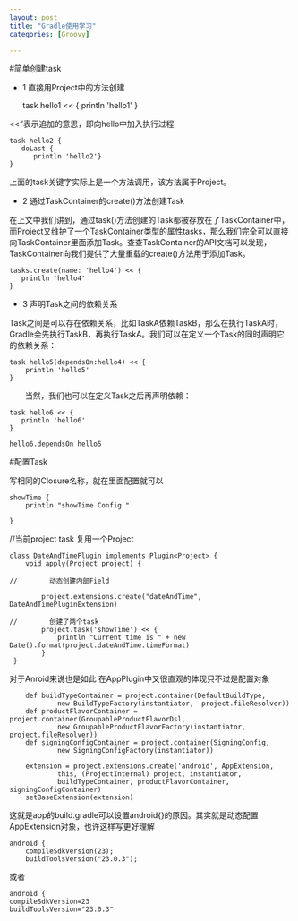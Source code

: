 ```yaml
---
layout: post
title: "Gradle使用学习"
categories: [Groovy]

--- 
```


#简单创建task

* 1 直接用Project中的方法创建

	task hello1 << {
	   println 'hello1'
	}

<<”表示追加的意思，即向hello中加入执行过程

	task hello2 {
	   doLast {
	      println 'hello2'}
	}
	
上面的task关键字实际上是一个方法调用，该方法属于Project。

* 2 通过TaskContainer的create()方法创建Task



在上文中我们讲到，通过task()方法创建的Task都被存放在了TaskContainer中，而Project又维护了一个TaskContainer类型的属性tasks，那么我们完全可以直接向TaskContainer里面添加Task。查查TaskContainer的API文档可以发现，TaskContainer向我们提供了大量重载的create()方法用于添加Task。

	tasks.create(name: 'hello4') << {
	   println 'hello4'
	}
	
* 3 声明Task之间的依赖关系

Task之间是可以存在依赖关系，比如TaskA依赖TaskB，那么在执行TaskA时，Gradle会先执行TaskB，再执行TaskA。我们可以在定义一个Task的同时声明它的依赖关系：

	task hello5(dependsOn:hello4) << {
	    println 'hello5'
	}
 
　　当然，我们也可以在定义Task之后再声明依赖：

	task hello6 << {
	   println 'hello6'
	}
	
	hello6.dependsOn hello5
	
#配置Task

写相同的Closure名称，就在里面配置就可以

	showTime {
	    println "showTime Config "
	
	}
	
//当前project task 复用一个Project

	class DateAndTimePlugin implements Plugin<Project> {
	    void apply(Project project) {
	
	//        动态创建内部Field
	
	        project.extensions.create("dateAndTime", DateAndTimePluginExtension)
	
	//        创建了两个task
	        project.task('showTime') << {
	            println "Current time is " + new Date().format(project.dateAndTime.timeFormat)
	        }
	 }
	        
	        
对于Anroid来说也是如此 在AppPlugin中又很直观的体现只不过是配置对象

        def buildTypeContainer = project.container(DefaultBuildType,
                new BuildTypeFactory(instantiator,  project.fileResolver))
        def productFlavorContainer = project.container(GroupableProductFlavorDsl,
                new GroupableProductFlavorFactory(instantiator, project.fileResolver))
        def signingConfigContainer = project.container(SigningConfig,
                new SigningConfigFactory(instantiator))

        extension = project.extensions.create('android', AppExtension,
                this, (ProjectInternal) project, instantiator,
                buildTypeContainer, productFlavorContainer, signingConfigContainer)
        setBaseExtension(extension)
	        
这就是app的build.gradle可以设置android{}的原因。其实就是动态配置AppExtension对象，也许这样写更好理解

	android {
	    compileSdkVersion(23);
	    buildToolsVersion("23.0.3");	    
或者

	android {
	compileSdkVersion=23
	buildToolsVersion="23.0.3"
	        
        	        
